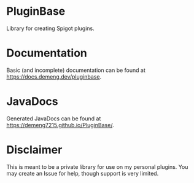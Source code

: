 # PluginBase

Library for creating Spigot plugins.

# Documentation

Basic (and incomplete) documentation can be found at https://docs.demeng.dev/pluginbase.

# JavaDocs

Generated JavaDocs can be found at https://demeng7215.github.io/PluginBase/.

# Disclaimer

This is meant to be a private library for use on my personal plugins. You may create an Issue for
help, though support is very limited.

